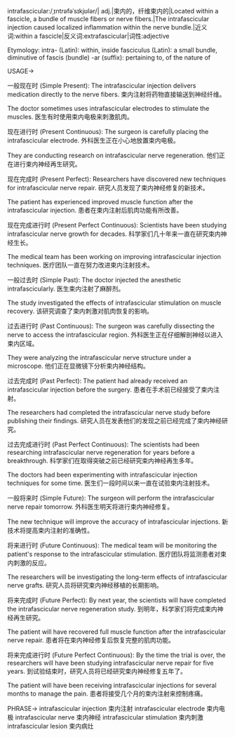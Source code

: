 intrafascicular:/ˌɪntrəfəˈsɪkjʊlər/| adj.|束内的，纤维束内的|Located within a fascicle, a bundle of muscle fibers or nerve fibers.|The intrafascicular injection caused localized inflammation within the nerve bundle.|近义词:within a fascicle|反义词:extrafascicular|词性:adjective

Etymology:
intra- (Latin): within, inside
fasciculus (Latin): a small bundle, diminutive of fascis (bundle)
-ar (suffix): pertaining to, of the nature of

USAGE->

一般现在时 (Simple Present):
The intrafascicular injection delivers medication directly to the nerve fibers.  束内注射将药物直接输送到神经纤维。

The doctor sometimes uses intrafascicular electrodes to stimulate the muscles.  医生有时使用束内电极来刺激肌肉。


现在进行时 (Present Continuous):
The surgeon is carefully placing the intrafascicular electrode.  外科医生正在小心地放置束内电极。

They are conducting research on intrafascicular nerve regeneration.  他们正在进行束内神经再生研究。


现在完成时 (Present Perfect):
Researchers have discovered new techniques for intrafascicular nerve repair.  研究人员发现了束内神经修复的新技术。

The patient has experienced improved muscle function after the intrafascicular injection.  患者在束内注射后肌肉功能有所改善。


现在完成进行时 (Present Perfect Continuous):
Scientists have been studying intrafascicular nerve growth for decades.  科学家们几十年来一直在研究束内神经生长。

The medical team has been working on improving intrafascicular injection techniques.  医疗团队一直在努力改进束内注射技术。


一般过去时 (Simple Past):
The doctor injected the anesthetic intrafascicularly.  医生束内注射了麻醉剂。

The study investigated the effects of intrafascicular stimulation on muscle recovery.  该研究调查了束内刺激对肌肉恢复的影响。


过去进行时 (Past Continuous):
The surgeon was carefully dissecting the nerve to access the intrafascicular region.  外科医生正在仔细解剖神经以进入束内区域。

They were analyzing the intrafascicular nerve structure under a microscope.  他们正在显微镜下分析束内神经结构。


过去完成时 (Past Perfect):
The patient had already received an intrafascicular injection before the surgery.  患者在手术前已经接受了束内注射。

The researchers had completed the intrafascicular nerve study before publishing their findings.  研究人员在发表他们的发现之前已经完成了束内神经研究。


过去完成进行时 (Past Perfect Continuous):
The scientists had been researching intrafascicular nerve regeneration for years before a breakthrough.  科学家们在取得突破之前已经研究束内神经再生多年。

The doctors had been experimenting with intrafascicular injection techniques for some time.  医生们一段时间以来一直在试验束内注射技术。


一般将来时 (Simple Future):
The surgeon will perform the intrafascicular nerve repair tomorrow.  外科医生明天将进行束内神经修复。

The new technique will improve the accuracy of intrafascicular injections.  新技术将提高束内注射的准确性。


将来进行时 (Future Continuous):
The medical team will be monitoring the patient's response to the intrafascicular stimulation.  医疗团队将监测患者对束内刺激的反应。

The researchers will be investigating the long-term effects of intrafascicular nerve grafts.  研究人员将研究束内神经移植的长期影响。


将来完成时 (Future Perfect):
By next year, the scientists will have completed the intrafascicular nerve regeneration study.  到明年，科学家们将完成束内神经再生研究。

The patient will have recovered full muscle function after the intrafascicular nerve repair.  患者将在束内神经修复后恢复完整的肌肉功能。


将来完成进行时 (Future Perfect Continuous):
By the time the trial is over, the researchers will have been studying intrafascicular nerve repair for five years.  到试验结束时，研究人员将已经研究束内神经修复五年了。

The patient will have been receiving intrafascicular injections for several months to manage the pain.  患者将接受几个月的束内注射来控制疼痛。


PHRASE->
intrafascicular injection  束内注射
intrafascicular electrode  束内电极
intrafascicular nerve  束内神经
intrafascicular stimulation  束内刺激
intrafascicular lesion  束内病灶

